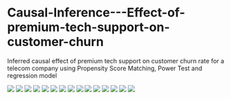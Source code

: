 # Causal-Inference---Effect-of-premium-tech-support-on-customer-churn
Inferred causal effect of premium tech support on customer churn rate for a telecom company using Propensity Score Matching, Power Test and regression model


![](images/2.png)
![](images/3.png)
![](images/4.png)
![](images/5.png)
![](images/6.png)
![](images/7.png)
![](images/8.png)
![](images/9.png)
![](images/10.png)
![](images/11.png)
![](images/12.png)
![](images/13.png)
![](images/14.png)
![](images/15.png)
![](images/16.png)

